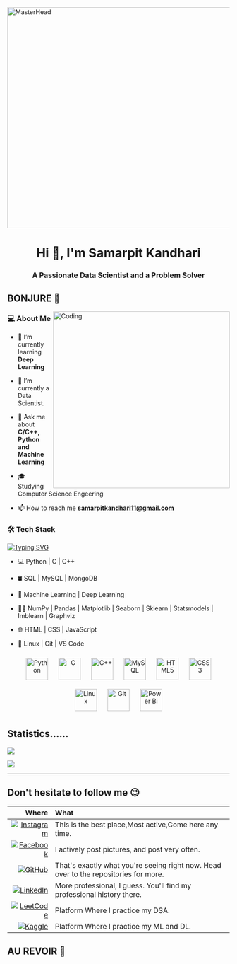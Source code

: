 <img src="https://coder.com/og-image.png" alt="MasterHead" width="1000" height="500"/>
<h1 align="center">Hi 👋, I'm Samarpit Kandhari</h1>
<h3 align="center">A Passionate Data Scientist and a Problem Solver</h3>
<h2>BONJURE 👋</h2>
<img align="right" alt="Coding" width="400" src="https://media1.giphy.com/media/RbDKaczqWovIugyJmW/200.gif">
<h3> 💻 About Me </h3>

- 🌱 I’m currently learning **Deep Learning**

- 🔭 I’m currently a Data Scientist.

- 💬 Ask me about **C/C++, Python and Machine Learning**

- 🎓 Studying Computer Science Engeering

- 📫 How to reach me **samarpitkandhari11@gmail.com**

<h3>🛠 Tech Stack</h3>

[![Typing SVG](https://readme-typing-svg.herokuapp.com?font=anthon&size=26&duration=5002&color=D32EFF&lines=Python+%7C+C+%7C+C%2B%2B;MySQL+%7C+SQL+%7C+MongoDB;Machine+Learning;Deep+Learning;Power+BI+%7C+Microsoft+Excel;HTML+%7C+CSS;Linux+%7C+Git+%7C+VS+Code)](https://git.io/typing-svg)
- 💻 Python | C | C++

- 🛢 SQL | MySQL | MongoDB

- 🤖 Machine Learning | Deep Learning

- 🧑‍💻 NumPy | Pandas | Matplotlib | Seaborn | Sklearn | Statsmodels | Imblearn | Graphviz

- 🌐 HTML | CSS | JavaScript 
  
- 🔧 Linux | Git | VS Code

<div align="center">  
<a href="https://www.python.org/" target="_blank"><img style="margin: 10px" src="https://profilinator.rishav.dev/skills-assets/python-original.svg" alt="Python" height="50" /></a>  
<a href="https://www.cprogramming.com/" target="_blank"><img style="margin: 10px" src="https://profilinator.rishav.dev/skills-assets/c-original.svg" alt="C" height="50" /></a>  
<a href="https://www.cplusplus.com/" target="_blank"><img style="margin: 10px" src="https://profilinator.rishav.dev/skills-assets/cplusplus-original.svg" alt="C++" height="50" /></a>  
<a href="https://www.mysql.com/" target="_blank"><img style="margin: 10px" src="https://profilinator.rishav.dev/skills-assets/mysql-original-wordmark.svg" alt="MySQL" height="50" /></a>  
<a href="https://en.wikipedia.org/wiki/HTML5" target="_blank"><img style="margin: 10px" src="https://profilinator.rishav.dev/skills-assets/html5-original-wordmark.svg" alt="HTML5" height="50" /></a>  
<a href="https://www.w3schools.com/css/" target="_blank"><img style="margin: 10px" src="https://profilinator.rishav.dev/skills-assets/css3-original-wordmark.svg" alt="CSS3" height="50" /></a>  
<a href="https://www.linux.org/" target="_blank"><img style="margin: 10px" src="https://profilinator.rishav.dev/skills-assets/linux-original.svg" alt="Linux" height="50" /></a>  
<a href="https://github.com/" target="_blank"><img style="margin: 10px" src="https://profilinator.rishav.dev/skills-assets/git-scm-icon.svg" alt="Git" height="50" /></a>  
<a href="https://powerbi.microsoft.com/en-us/" target="_blank"><img style="margin: 10px" src="https://profilinator.rishav.dev/skills-assets/powerbi.png" alt="Power Bi" height="50" /></a>  
  
</div>

<h2 align="left">Statistics......</h2>

<img align="center" src="https://github-readme-stats.vercel.app/api/top-langs?username=SamarpitKandhari&count_private=true&theme=algolia" >

<!--<p><img align="center" src="https://github-readme-stats.vercel.app/api?username=SamarpitKandhari&count_private=true&theme=algolia&show_icons=true&hide=issues" /></p>
-->
<p><img align="center" src="https://github-readme-streak-stats.herokuapp.com/?user=SamarpitKandhari&theme=github-dark&hide_border=true&count_private=true&date_format=j%20M%5B%20Y%5D" /></p><hr>
<!--
<p align="center"> Visitors count:<br><img src="https://profile-counter.glitch.me/SamarpitKandhari/count.svg" /></p>
-->
<h2 align="left">Don't hesitate to follow me 😉</h2>

| Where | What |
|-:|:-| 
| [![Instagram](https://img.shields.io/badge/Instagram-F60023?style=for-the-badge&logo=instagram&logoColor=white)](https://www.instagram.com/samarpitkandhari/) |This is the best place,Most active,Come here any time. |
| [![Facebook](https://img.shields.io/badge/Facebook-1877F2?style=for-the-badge&logo=facebook&logoColor=white)](https://www.facebook.com/samarpit.kandhari) | I actively post pictures, and post very often. |
| [![GitHub](https://img.shields.io/badge/-Github-181717?style=for-the-badge&logo=Github&logoColor=white)](https://github.com/SamarpitKandhari) | That's exactly what you're seeing right now. Head over to the repositories for more. |
| [![LinkedIn](https://img.shields.io/badge/LinkedIn-0077B5?style=for-the-badge&logo=linkedin&logoColor=white)](https://linkedin.com/in/samarpit-kandhari) | More professional, I guess. You'll find my professional history there. |
| [![LeetCode](https://img.shields.io/badge/LeetCode-FFA500?style=for-the-badge&logo=leetcode&logoColor=white)](https://www.leetcode.com/samarpitkandhari11) | Platform Where I practice my DSA. |
| [![Kaggle](https://img.shields.io/badge/Kaggle-20BEFF?style=for-the-badge&logo=kaggle&logoColor=white)](https://www.kaggle.com/sanarpit) | Platform Where I practice my ML and DL. |



<h2>AU REVOIR 👋</h2>
